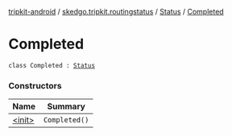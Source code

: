 [tripkit-android](../../../index.md) / [skedgo.tripkit.routingstatus](../../index.md) / [Status](../index.md) / [Completed](./index.md)

# Completed

`class Completed : `[`Status`](../index.md)

### Constructors

| Name | Summary |
|---|---|
| [&lt;init&gt;](-init-.md) | `Completed()` |

